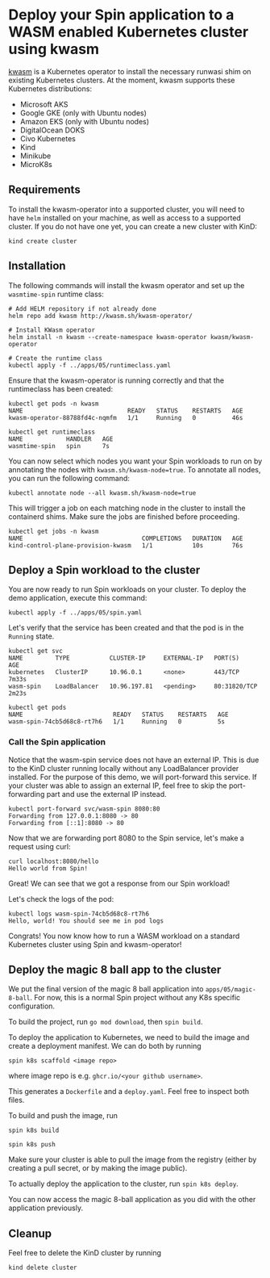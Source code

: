 # Deploy your Spin application to a WASM enabled Kubernetes cluster using kwasm

[kwasm](https://kwasm.sh) is a Kubernetes operator to install the necessary
runwasi shim on existing Kubernetes clusters. At the moment, kwasm supports
these Kubernetes distributions:

- Microsoft AKS
- Google GKE (only with Ubuntu nodes)
- Amazon EKS (only with Ubuntu nodes)
- DigitalOcean DOKS
- Civo Kubernetes
- Kind
- Minikube
- MicroK8s

## Requirements

To install the kwasm-operator into a supported cluster, you will need to have
`helm` installed on your machine, as well as access to a supported cluster. If you do not have one yet, you can create a new cluster with KinD:

```
kind create cluster
```

## Installation

The following commands will install the kwasm operator and set up the `wasmtime-spin` runtime class: 

```
# Add HELM repository if not already done
helm repo add kwasm http://kwasm.sh/kwasm-operator/

# Install KWasm operator
helm install -n kwasm --create-namespace kwasm-operator kwasm/kwasm-operator

# Create the runtime class
kubectl apply -f ../apps/05/runtimeclass.yaml
```

Ensure that the kwasm-operator is running correctly and that the runtimeclass has been created:

```
kubectl get pods -n kwasm
NAME                             READY   STATUS    RESTARTS   AGE
kwasm-operator-88788fd4c-nqmfm   1/1     Running   0          46s

kubectl get runtimeclass
NAME            HANDLER   AGE
wasmtime-spin   spin      7s
```

You can now select which nodes you want your Spin workloads to run on by
annotating the nodes with `kwasm.sh/kwasm-node=true`. To annotate all nodes,
you can run the following command:

```
kubectl annotate node --all kwasm.sh/kwasm-node=true
```

This will trigger a job on each matching node in the cluster to install the containerd shims. Make sure the jobs are finished before proceeding.

```
kubectl get jobs -n kwasm
NAME                                 COMPLETIONS   DURATION   AGE
kind-control-plane-provision-kwasm   1/1           10s        76s
```

## Deploy a Spin workload to the cluster

You are now ready to run Spin workloads on your cluster. To deploy the demo
application, execute this command:

```
kubectl apply -f ../apps/05/spin.yaml
```

Let's verify that the service has been created and that the pod is in the `Running` state.

```
kubectl get svc
NAME         TYPE           CLUSTER-IP     EXTERNAL-IP   PORT(S)        AGE
kubernetes   ClusterIP      10.96.0.1      <none>        443/TCP        7m33s
wasm-spin    LoadBalancer   10.96.197.81   <pending>     80:31820/TCP   2m23s

kubectl get pods
NAME                         READY   STATUS    RESTARTS   AGE
wasm-spin-74cb5d68c8-rt7h6   1/1     Running   0          5s
```

### Call the Spin application

Notice that the wasm-spin service does not have an external IP. This is due to
the KinD cluster running locally without any LoadBalancer provider installed.
For the purpose of this demo, we will port-forward this service. If your
cluster was able to assign an external IP, feel free to skip the
port-forwarding part and use the external IP instead.

```
kubectl port-forward svc/wasm-spin 8080:80
Forwarding from 127.0.0.1:8080 -> 80
Forwarding from [::1]:8080 -> 80
```

Now that we are forwarding port 8080 to the Spin service, let's make a request using curl:

```
curl localhost:8080/hello
Hello world from Spin!
```

Great! We can see that we got a response from our Spin workload!

Let's check the logs of the pod:

```
kubectl logs wasm-spin-74cb5d68c8-rt7h6
Hello, world! You should see me in pod logs
```

Congrats! You now know how to run a WASM workload on a standard Kubernetes cluster using Spin and kwasm-operator!

## Deploy the magic 8 ball app to the cluster

We put the final version of the magic 8 ball application into
`apps/05/magic-8-ball`. For now, this is a normal Spin project without any K8s
specific configuration.

To build the project, run `go mod download`, then `spin build`.

To deploy the application to Kubernetes, we need to build the image and create a deployment manifest. We can do both by running

```
spin k8s scaffold <image repo>
```

where image repo is e.g. `ghcr.io/<your github username>`.

This generates a `Dockerfile` and a `deploy.yaml`. Feel free to inspect both files.

To build and push the image, run

```
spin k8s build

spin k8s push
```

Make sure your cluster is able to pull the image from the registry (either by
creating a pull secret, or by making the image public).

To actually deploy the application to the cluster, run `spin k8s deploy`.

You can now access the magic 8-ball application as you did with the other application previously.

## Cleanup

Feel free to delete the KinD cluster by running

```
kind delete cluster
```